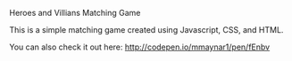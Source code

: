Heroes and Villians Matching Game

This is a simple matching game created using Javascript, CSS, and HTML. 

You can also check it out here: http://codepen.io/mmaynar1/pen/fEnbv
